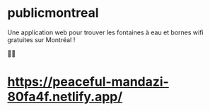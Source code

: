 # publicmontreal

Une application web pour trouver les fontaines à eau et bornes wifi gratuites sur Montréal !


🧑‍💻
# https://peaceful-mandazi-80fa4f.netlify.app/ 
